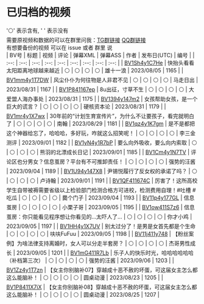 # 已归档的视频
'⚪' 表示含有, ' ' 表示没有  
需要原视频和数据的可以在群里问我：[TG群链接](https://t.me/NnWinter) [QQ群链接](https://qm.qq.com/q/hEU2gk1vfa)  
有想要备份的视频 可以在 issue 或者 群里 说  
| BV号 | 标题 | 视频 | 评论 | 弹幕XML | 弹幕ASS | 作者 | 发布日(UTC) | 编号 |
| :--: | :--: | :--: | :--: | :--: | :--: | :--: | :--: | :--: |
| [BV1Sh4y1C7He](https://www.bilibili.com/video/BV1Sh4y1C7He) | 快抬头看看太阳距离地球越来越近 | ⚪ | ⚪ | ⚪ | ⚪ | 雄十一浪 | 2023/08/05 | 1165 |
| [BV1mm4y1T7DW](https://www.bilibili.com/video/BV1mm4y1T7DW) | 风尘仆仆为何往物是人非君不见 | ⚪ | ⚪ | ⚪ | ⚪ | 马走日出 | 2023/08/31 | 1167 |
| [BV1P841167ep](https://www.bilibili.com/video/BV1P841167ep) | 8u出征，寸草不生 | ⚪ | ⚪ | ⚪ | ⚪ | 大爱盟人海办事处 | 2023/08/31 | 1175 |
| [BV1394y147m2](https://www.bilibili.com/video/BV1394y147m2) | 女孩帮助女孩，是一个巨大的谎言？ | ⚪ | ⚪ | ⚪ | ⚪ | 硬核资本论 | 2023/08/31 | 1179 |
| [BV1mr4y1X7wx](https://www.bilibili.com/video/BV1mr4y1X7wx) | 30年前的“计划生育宣传片”，为什么不让要孩子，看完就明白了 | ⚪ | ⚪ | ⚪ | ⚪ | 南翰 | 2023/08/29 | 1181 |
| [BV1qz4y1K7gm](https://www.bilibili.com/video/BV1qz4y1K7gm) | 是不是都把这个神器给忘了，哈哈哈，多好玩，咋就这么招笑呢！ | ⚪ | ⚪ | ⚪ | ⚪ | 李三金测评 | 2023/09/01 | 1182 |
| [BV1yN4y1R7bP](https://www.bilibili.com/video/BV1yN4y1R7bP) | 要么向外吸收，要么向内索取 | ⚪ | ⚪ | ⚪ | ⚪ | 熊羽的北漂成长日记 | 2023/09/01 | 1185 |
| [BV1Cm4y1N7TV](https://www.bilibili.com/video/BV1Cm4y1N7TV) | 评论区也分男女？信息茧房？平台有不可推卸责任！ | ⚪ | ⚪ | ⚪ | ⚪ | 强势的汪酱 | 2023/09/04 | 1189 |
| [BV1U94y147X8](https://www.bilibili.com/video/BV1U94y147X8) | 尹锡悦履行了反女权的承诺了吗？ | ⚪ | ⚪ | ⚪ | ⚪ | 卢诗翰 | 2023/09/01 | 1191 |
| [BV1QF411674C](https://www.bilibili.com/video/BV1QF411674C) | 厉害了！这所高校学生自带被褥需要省级以上检验部门检测合格方可进校，检测费用自理！#吐槽 #吃瓜 | ⚪ | ⚪ | ⚪ | ⚪ | 爨个门子 | 2023/09/04 | 1193 |
| [BV11p4y177GL](https://www.bilibili.com/video/BV11p4y177GL) | 信息茧房 | ⚪ | ⚪ | ⚪ | ⚪ | 小栗子哥 | 2023/09/05 | 1195 |
| [BV1ow411S7z6](https://www.bilibili.com/video/BV1ow411S7z6) | 信息茧房：你只能看见程序想让你看见的…太吓人了… | ⚪ | ⚪ | ⚪ | ⚪ | 你才小鸡 | 2023/09/05 | 1197 |
| [BV1HH4y1X7UV](https://www.bilibili.com/video/BV1HH4y1X7UV) | 别太过分了！是男是女首先都是个生命 | ⚪ | ⚪ | ⚪ | ⚪ | 呋呋FuFuu | 2023/09/05 | 1198 |
| [BV11j411y748](https://www.bilibili.com/video/BV11j411y748) | 【粉丝案例】为啥法律支持离婚时，女人可以分走半套房？ | ⚪ | ⚪ | ⚪ | ⚪ | 杰哥男性成长 | 2023/09/05 | 1201 |
| [BV1mG411R7Lb](https://www.bilibili.com/video/BV1mG411R7Lb) | 乐子人的快乐时光，哈哈哈哈哈哈（补档第三次） | ⚪ | ⚪ | ⚪ | ⚪ | 强势的汪酱 | 2023/09/06 | 1203 |
| [BV1Zz4y1T7zn](https://www.bilibili.com/video/BV1Zz4y1T7zn) | 【女主你别脑补07】穿越成十恶不赦的坏蛋，可这届女主怎么都这么能脑补！ | ⚪ | ⚪ | ⚪ | ⚪ | 圆桌动漫 | 2023/08/23 | 1205 |
| [BV1P8411X7iX](https://www.bilibili.com/video/BV1P8411X7iX) | 【女主你别脑补08】穿越成十恶不赦的坏蛋，可这届女主怎么都这么能脑补！ | ⚪ | ⚪ | ⚪ | ⚪ | 圆桌动漫 | 2023/08/25 | 1207 |
